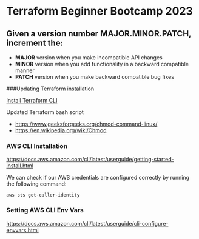 # Terraform Beginner Bootcamp 2023

## Given a version number MAJOR.MINOR.PATCH, increment the:

- **MAJOR** version when you make incompatible API changes
- **MINOR** version when you add functionality in a backward compatible manner
- **PATCH** version when you make backward compatible bug fixes

###Updating Terraform installation

[Install Terraform CLI](https://developer.hashicorp.com/terraform/downloads?ajs_aid=3db45936-e066-485e-9a0d-a1678ec8589c&product_intent=terraform)

Updated Terraform bash script

- https://www.geeksforgeeks.org/chmod-command-linux/
- https://en.wikipedia.org/wiki/Chmod

### AWS CLI Installation

https://docs.aws.amazon.com/cli/latest/userguide/getting-started-install.html

We can check if our AWS credentials are configured correctly by running the following command:
```
aws sts get-caller-identity
```

### Setting AWS CLI Env Vars
https://docs.aws.amazon.com/cli/latest/userguide/cli-configure-envvars.html